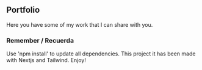 ## Portfolio

Here you have some of my work that I can share with you.


### Remember / Recuerda

Use 'npm install' to update all dependencies. This project it has been made with Nextjs and Tailwind. Enjoy!